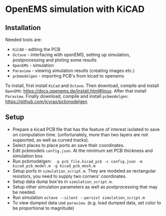 # OpenEMS simulation with KiCAD
## Installation
Needed tools are:
* `KiCAD` - editing the PCB
* `Octave` - interfacing with openEMS, setting up simulation, postprocessing and ploting some results
* `OpenEMS` - simulation
* `Paraview` - viewing simulation results (creating images etc.)
* `pcbmodelgen` - importing PCB's from kicad to openems

To install, first install `KiCad` and `Octave`. Then download, compile and install `OpenEMS`: https://docs.openems.de/install.html#linux. After that install `Paraview`. Finally download, compile and install `pcbmodelgen`: https://github.com/jcyrax/pcbmodelgen

## Setup
* Prepare a kicad PCB file that has the feature of interest isolated to save on computation time. (unfortunately, more than two layers are not supported, as well as curved tracks). 
* Select places to place ports an save their coordinates.
* Edit pcbmodels `config.json`. At the minimum set PCB thickness and simulation box.
* Run pcbmodelgen: ``` -p pcb_file.kicad_pcb -c config.json -m kicad_pcb_model.m -g kicad_pcb_mesh.m```
* Setup ports in `simulation_script.m`. They are modeled as rectangular resistors, you need to supply two corners' coordinates.
* Setup data dump box'es in `simulation_script.m`.
* Setup other simulation parameters as well as postprocessing that may be needed.
* Run simulation ```octave --silent --persist simulation_script.m```
* To view dumped data use `paraview`. (e.g. load dumped data, set color to be proportional to magnitude)